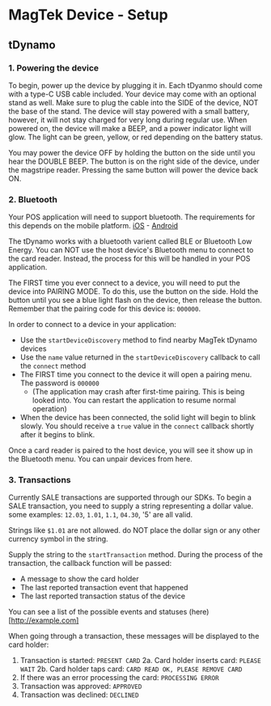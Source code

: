 # MagTek Device - Setup
## tDynamo
### 1. Powering the device
To begin, power up the device by plugging it in. Each tDyanmo should come with a type-C USB cable included. Your device may come with an optional stand as well. Make sure to plug the cable into the SIDE of the device, NOT the base of the stand. The device will stay powered with a small battery, however, it will not stay charged for very long during regular use. When powered on, the device will make a BEEP, and a power indicator light will glow. The light can be green, yellow, or red depending on the battery status.

You may power the device OFF by holding the button on the side until you hear the DOUBLE BEEP. The button is on the right side of the device, under the magstripe reader. Pressing the same button will power the device back ON. 
### 2. Bluetooth
Your POS application will need to support bluetooth. The requirements for this depends on the mobile platform. [iOS](http://example.com) - [Android](http://example.com)

The tDynamo works with a bluetooth varient called BLE or Bluetooth Low Energy. You can NOT use the host device's Bluetooth menu to connect to the card reader. Instead, the process for this will be handled in your POS application.

The FIRST time you ever connect to a device, you will need to put the device into PAIRING MODE. To do this, use the button on the side. Hold the button until you see a blue light flash on the device, then release the button. Remember that the pairing code for this device is: `000000`. 

In order to connect to a device in your application:
- Use the `startDeviceDiscovery` method to find nearby MagTek tDynamo devices
- Use the `name` value returned in the `startDeviceDiscovery` callback to call the `connect` method
- The FIRST time you connect to the device it will open a pairing menu. The password is `000000`
  - (The application may crash after first-time pairing. This is being looked into. You can restart the application to resume normal operation)
- When the device has been connected, the solid light will begin to blink slowly. You should receive a `true` value in the `connect` callback shortly after it begins to blink. 

Once a card reader is paired to the host device, you will see it show up in the Bluetooth menu. You can unpair devices from here.
### 3. Transactions
Currently SALE transactions are supported through our SDKs. To begin a SALE transaction, you need to supply a string representing a dollar value. some examples: `12.03`, `1.01`, `1.1`, `04.30`, '5' are all valid. 

Strings like `$1.01` are not allowed. do NOT place the dollar sign or any other currency symbol in the string. 

Supply the string to the `startTransaction` method. During the process of the transaction, the callback function will be passed:
- A message to show the card holder
- The last reported transaction event that happened
- The last reported transaction status of the device

You can see a list of the possible events and statuses (here)[http://example.com] 

When going through a transaction, these messages will be displayed to the card holder:
1. Transaction is started: `PRESENT CARD`
2a. Card holder inserts card: `PLEASE WAIT`
2b. Card holder taps card: `CARD READ OK, PLEASE REMOVE CARD`
3. If there was an error processing the card: `PROCESSING ERROR`
4. Transaction was approved: `APPROVED`
5. Transaction was declined: `DECLINED`
